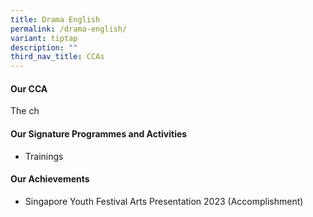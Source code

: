 ```yaml
---
title: Drama English
permalink: /drama-english/
variant: tiptap
description: ""
third_nav_title: CCAs
---
```

<h4><strong>Our  CCA</strong></h4>
<p>The ch</p>
<h4><strong>Our Signature Programmes and Activities</strong></h4>
<ul data-tight="true" class="tight">
<li>
<p>Trainings</p>
</li>
</ul>
<h4><strong>Our Achievements</strong></h4>
<ul data-tight="true" class="tight">
<li>
<p>Singapore Youth Festival Arts Presentation 2023 (Accomplishment)</p>
</li>
</ul>
<p></p>